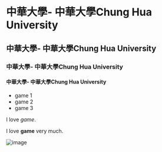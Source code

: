# 中華大學- 中華大學Chung Hua University

## 中華大學- 中華大學Chung Hua University

### 中華大學- 中華大學Chung Hua University

#### 中華大學- 中華大學Chung Hua University


- game 1
- game 2
- game 3
  
I love *game*.

I love **game** very much.

![image](https://github.com/user-attachments/assets/6b6b1e80-2891-4a12-a21f-a9fa66a87c3a)

